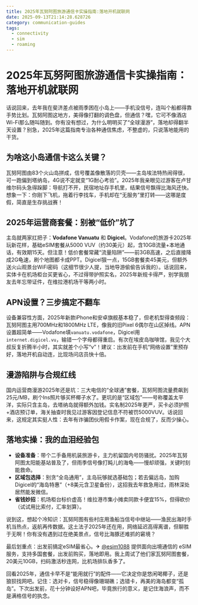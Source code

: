 ```yaml
---
title: 2025年瓦努阿图旅游通信卡实操指南:落地开机就联网
date: 2025-09-13T21:14:28.628726
category: communication-guides
tags:
  - connectivity
  - sim
  - roaming
---
```


# 2025年瓦努阿图旅游通信卡实操指南：落地开机就联网

话说回来，去年我在斐济差点被雨季困在小岛上——手机没信号，连叫个船都得靠手势比划。瓦努阿图这地方，美得像打翻的调色盘，但通信？嘿，它可不像酒店Wi-Fi那么随叫随到。你有没有想过，为什么明明买了“全球漫游”，落地却得翻半天设置？别急，2025年这篇指南专治各种通信焦虑，不整虚的，只说落地能用的干货。

## 为啥这小岛通信卡这么关键？
瓦努阿图由83个火山岛拼成，信号覆盖像散落的贝壳——主岛埃法特热闹得很，可一跑偏到塔纳岛，4G说不定就变“1G耐心考验”。2025年我亲眼见过游客在卢甘维尔码头急得跺脚：导航打不开，民宿地址存手机里，结果信号飘得比海风还快。想象一下：你刚下飞机，拖着行李找车，手机却在“无服务”里打转——这哪是度假，简直是生存挑战赛！  

## 2025年运营商套餐：别被“低价”坑了
主岛就两家扛把子：**Vodafone Vanuatu** 和 **Digicel**。Vodafone的旅游卡2025年玩新花样，基础eSIM套餐从5000 VUV（约30美元）起，含10GB流量+本地通话，有效期15天。但注意！低价套餐常藏“流量陷阱”——前3GB高速，之后直接降成2G龟速，刷个地图都卡成PPT。Digicel狠一点，15GB套餐卖45美元，但额外送火山观景台WiFi密码（这细节很少人提，当地导游偷偷告诉我的）。话说回来，实体卡在机场柜台买更省心，不过得带护照实名，2025年新规卡得严，别学我朋友去年忘带证件，在维拉港机场干等两小时。  

## APN设置？三步搞定不翻车
设备兼容性方面，2025年新款iPhone和安卓旗舰基本稳了，但老机型得查频段：瓦努阿图主用700MHz和1800MHz LTE，像我的旧Pixel 6偶尔在山区掉线。APN设置超简单——Vodafone填`vanuatu.vodafone`，Digicel用`internet.digicel.vu`，输错一个字母都得重启。有次在埃皮岛咖啡馆，我见个大叔反复折腾半小时，其实就差个小写“v”！建议：出发前在手机“网络设置”里预存好，落地开机自动连，比现场问店员快十倍。  

## 漫游陷阱与合规红线
国内运营商漫游2025年还是坑：三大电信的“全球通”套餐，瓦努阿图流量费飙到25元/MB，刷个Ins照片够买杯椰子水了。更坑的是“区域包”——号称覆盖太平洋，实际只含主岛，去塔纳岛就得额外加钱。实名制2025年更严，买卡必须护照+酒店预订单，海关抽查时我见过游客因登记信息不符被罚5000VUV。话说回来，这规定其实挺人性：去年有诈骗团伙用假卡作案，现在合规了，反而少操心。  

## 落地实操：我的血泪经验包
- **设备准备**：带个二手备用机装旅游卡，主力机留国内号防骚扰。2025年瓦努阿图太阳能基站普及了，但雨季信号像打盹儿的海龟——慢却顽强，关键时刻能救命。  
- **区域包选择**：别贪“全岛通用”，主岛玩够就选基础包；若去偏远岛，加购Digicel的“海岛特惠”（+8美元含卫星备份），这招我去年救急用过，雨林深处居然能发微信。  
- **省钱妙招**：机场柜台标价虚高！维拉港市集小摊卖同款卡便宜15%，但得砍价（试试用比索付，汇率划算）。  

说到这，想起个冷知识：瓦努阿图有些村庄用渔船当信号中继站——渔民出海时手机当热点，返航再传数据。这土法子2025年还在用，网络延迟高得离谱，但聊胜于无啊！你有没有遇到过在绝美景点，信号比海豚还难抓的窘境？  

最后划重点：出发前搞定eSIM最省心。✈ [@esim1088](https://t.me/s/esim1088) 提供面向出境通信的 eSIM 服务，支持多国套餐，出发前购买，落地即用。我上周试了他们家瓦努阿图套餐，20美元10GB，扫码激活秒连网，比机场排队香多了。  

回看2025年，通信卡早不是“能用就行”的配件——它决定你是悠闲喝椰子，还是狼狈找网吧。记住：选对卡，信号稳得像珊瑚礁；选错卡，再美的海岛都变“孤岛”。下次出发前，花十分钟设好APN吧，毕竟旅行的意义，是记住海浪声，而不是满格信号的执念。